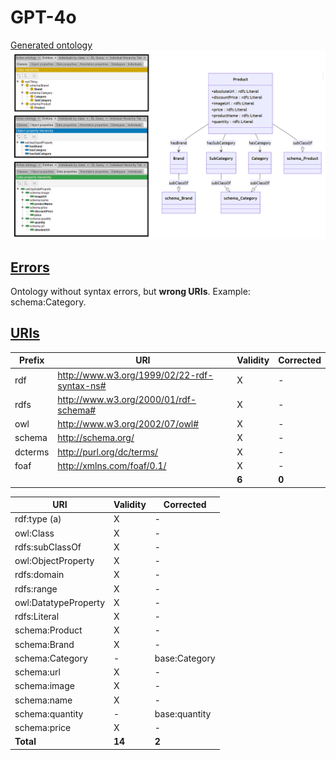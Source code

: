 # GPT-4o

[Generated ontology](./ontology.ttl)
<br>
![](./ontology.png)


## [Errors](./ontology_notes.txt)

Ontology without syntax errors, but **wrong URIs**. Example: schema:Category.


## [URIs](./ontology_URIs.xlsx)

| Prefix  | URI                                         | Validity | Corrected |
|---------|---------------------------------------------|----------|-----------|
| rdf     | http://www.w3.org/1999/02/22-rdf-syntax-ns# | X        | -         |
| rdfs    | http://www.w3.org/2000/01/rdf-schema#       | X        | -         |
| owl     | http://www.w3.org/2002/07/owl#              | X        | -         |
| schema  |	http://schema.org/	                        | X	       | -         |
| dcterms | http://purl.org/dc/terms/                   | X	       | -         |
| foaf    | http://xmlns.com/foaf/0.1/                  | X        | -         |
|         |                                             | **6**    | **0**     |


| URI                      | Validity | Corrected     |
|--------------------------|----------|---------------|
| rdf:type (a)             | X        | -             |
| owl:Class                | X        | -             |
| rdfs:subClassOf          | X        | -             |
| owl:ObjectProperty       | X        | -             |
| rdfs:domain              | X        | -             |
| rdfs:range               | X        | -             |
| owl:DatatypeProperty     | X        | -             |
| rdfs:Literal             | X        | -             |
| schema:Product           | X        | -             |
| schema:Brand             | X        | -             |
| schema:Category          | -        | base:Category |
| schema:url               | X        | -             |
| schema:image             | X        | -             |
| schema:name              | X        | -             |
| schema:quantity          | -        | base:quantity |
| schema:price             | X        | -             |
| **Total**                | **14**   | **2**         |
